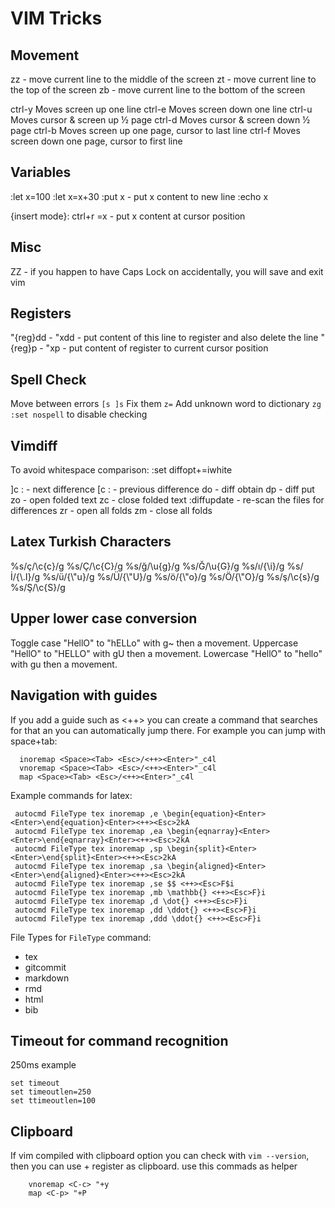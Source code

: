 # VIM Tricks

## Movement

zz - move current line to the middle of the screen
zt - move current line to the top of the screen
zb - move current line to the bottom of the screen

ctrl-y Moves screen up one line
ctrl-e Moves screen down one line
ctrl-u Moves cursor & screen up ½ page
ctrl-d Moves cursor & screen down ½ page
ctrl-b Moves screen up one page, cursor to last line
ctrl-f Moves screen down one page, cursor to first line

## Variables

:let x=100
:let x=x+30
:put x - put x content to new line
:echo x

{insert mode}: ctrl+r =x - put x content at cursor position

## Misc

ZZ - if you happen to have Caps Lock on accidentally, you will save and exit vim

## Registers

"{reg}dd - "xdd - put content of this line to register and also delete the line
"{reg}p - "xp - put content of register to current cursor position

## Spell Check

Move between errors `[s ]s`
Fix them `z=`
Add unknown word to dictionary `zg`
`:set nospell` to disable checking

## Vimdiff

To avoid whitespace comparison:
:set diffopt+=iwhite

]c :        - next difference
[c :        - previous difference
do          - diff obtain
dp          - diff put
zo          - open folded text
zc          - close folded text
:diffupdate - re-scan the files for differences
zr	    - open all folds
zm	    - close all folds

## Latex Turkish Characters
%s/ç/\\c\{c\}/g
%s/Ç/\\c\{C\}/g
%s/ğ/\\u\{g\}/g
%s/Ğ/\\u\{G\}/g
%s/ı/\{\\i\}/g
%s/İ/\{\\.I\}/g
%s/ü/\{\\"u\}/g
%s/Ü/\{\\"U\}/g
%s/ö/\{\\"o\}/g
%s/Ö/\{\\"O\}/g
%s/ş/\\c\{s\}/g
%s/Ş/\\c\{S\}/g

## Upper lower case conversion

Toggle case "HellO" to "hELLo" with g~ then a movement.
Uppercase "HellO" to "HELLO" with gU then a movement.
Lowercase "HellO" to "hello" with gu then a movement.


## Navigation with guides

If you add a guide such as <++> you can create a command that searches for that
an you can automatically jump there. For example you can jump with space+tab:
```
  inoremap <Space><Tab> <Esc>/<++><Enter>"_c4l
  vnoremap <Space><Tab> <Esc>/<++><Enter>"_c4l
  map <Space><Tab> <Esc>/<++><Enter>"_c4l
```
Example commands for latex:
```
 autocmd FileType tex inoremap ,e \begin{equation}<Enter><Enter>\end{equation}<Enter><++><Esc>2kA
 autocmd FileType tex inoremap ,ea \begin{eqnarray}<Enter><Enter>\end{eqnarray}<Enter><++><Esc>2kA
 autocmd FileType tex inoremap ,sp \begin{split}<Enter><Enter>\end{split}<Enter><++><Esc>2kA
 autocmd FileType tex inoremap ,sa \begin{aligned}<Enter><Enter>\end{aligned}<Enter><++><Esc>2kA
 autocmd FileType tex inoremap ,se $$ <++><Esc>F$i
 autocmd FileType tex inoremap ,mb \mathbb{} <++><Esc>F}i
 autocmd FileType tex inoremap ,d \dot{} <++><Esc>F}i
 autocmd FileType tex inoremap ,dd \ddot{} <++><Esc>F}i
 autocmd FileType tex inoremap ,ddd \ddot{} <++><Esc>F}i
```
File Types for `FileType` command:
* tex
* gitcommit
* markdown
* rmd
* html
* bib

## Timeout for command recognition

250ms example
```
set timeout
set timeoutlen=250
set ttimeoutlen=100
```

## Clipboard

If vim compiled with clipboard option you can check with `vim --version`,
then you can use + register as clipboard.
use this commads as helper
```
	vnoremap <C-c> "+y
	map <C-p> "+P
```
